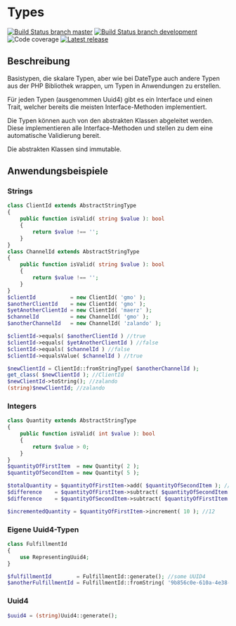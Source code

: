 # Types
[![Build Status branch master](https://circleci.com/gh/fortuneglobe/types/tree/master.svg?style=svg&circle-token=587e804d51907ff65998555361c338c32764c381)](https://circleci.com/gh/fortuneglobe/types/tree/master)
[![Build Status branch development](https://circleci.com/gh/fortuneglobe/types/tree/development.svg?style=svg&circle-token=587e804d51907ff65998555361c338c32764c381)](https://circleci.com/gh/fortuneglobe/types/tree/development)
![Code coverage](https://img.shields.io/static/v1?label=coverage&message=87.33%&color=green)
[![Latest release](http://github-release-version.herokuapp.com/github/fortuneglobe/types/release.svg?style=flat)](https://github.com/fortuneglobe/types/releases/latest)


## Beschreibung

Basistypen, die skalare Typen, aber wie bei DateType auch andere Typen aus der PHP Bibliothek wrappen, um Typen in Anwendungen zu erstellen.

Für jeden Typen (ausgenommen Uuid4) gibt es ein Interface und einen Trait, welcher bereits die meisten Interface-Methoden implementiert.

Die Typen können auch von den abstrakten Klassen abgeleitet werden. Diese implementieren alle Interface-Methoden und stellen zu dem eine automatische Validierung bereit.

Die abstrakten Klassen sind immutable.

## Anwendungsbeispiele

### Strings

````PHP
class ClientId extends AbstractStringType
{
    public function isValid( string $value ): bool
    {
        return $value !== '';
    }
}
class ChannelId extends AbstractStringType
{
    public function isValid( string $value ): bool
    {
        return $value !== '';
    }
}
$clientId           = new ClientId( 'gmo' );
$anotherClientId    = new ClientId( 'gmo' );
$yetAnotherClientId = new ClientId( 'maerz' );
$channelId          = new ChannelId( 'gmo' );
$anotherChannelId   = new ChannelId( 'zalando' );

$clientId->equals( $anotherClientId ) //true
$clientId->equals( $yetAnotherClientId ) //false
$clientId->equals( $channelId ) //false
$clientId->equalsValue( $channelId ) //true

$newClientId = ClientId::fromStringType( $anotherChannelId );
get_class( $newClientId ); //ClientId
$newClientId->toString(); //zalando
(string)$newClientId; //zalando
````

### Integers

````PHP
class Quantity extends AbstractStringType
{
    public function isValid( int $value ): bool
    {
        return $value > 0;
    }
}
$quantityOfFirstItem  = new Quantity( 2 );
$quantityOfSecondItem = new Quantity( 5 );

$totalQuantity = $quantityOfFirstItem->add( $quantityOfSecondItem ); //7
$difference    = $quantityOfFirstItem->subtract( $quantityOfSecondItem ); //throws ValidationException
$difference    = $quantityOfSecondItem->subtract( $quantityOfFirstItem ); //3

$incrementedQuantity = $quantityOfFirstItem->increment( 10 ); //12
````

### Eigene Uuid4-Typen

````PHP
class FulfillmentId
{
    use RepresentingUuid4;
}

$fulfillmentId        = FulfillmentId::generate(); //some UUID4
$anotherFulfillmentId = FulfillmentId::fromString( '9b856c0e-610a-4e38-9ea6-b9ac63cfb521' ); 
````

### Uuid4

````PHP
$uuid4 = (string)Uuid4::generate();
````
